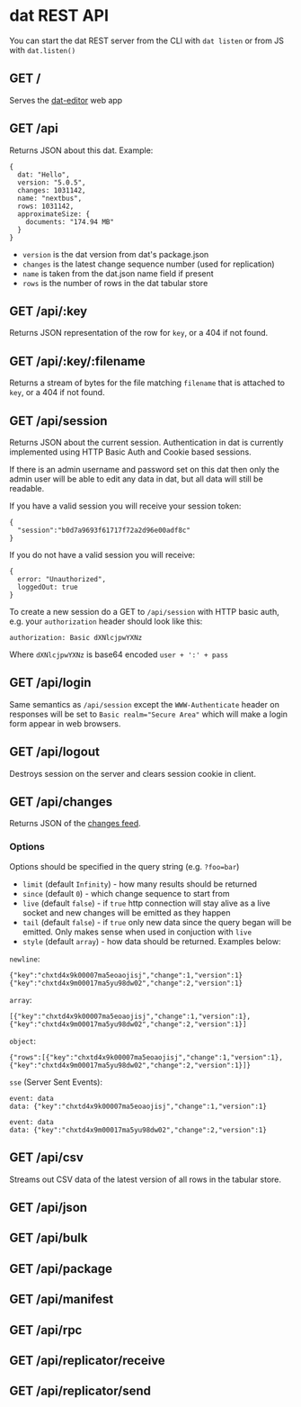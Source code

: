 # dat REST API

You can start the dat REST server from the CLI with `dat listen` or from JS with `dat.listen()`

## GET /

Serves the [dat-editor](http://github.com/maxogden/dat-editor) web app

## GET /api

Returns JSON about this dat. Example:

```
{
  dat: "Hello",
  version: "5.0.5",
  changes: 1031142,
  name: "nextbus",
  rows: 1031142,
  approximateSize: {
    documents: "174.94 MB"
  }
}
```

- `version` is the dat version from dat's package.json
- `changes` is the latest change sequence number (used for replication)
- `name` is taken from the dat.json name field if present
- `rows` is the number of rows in the dat tabular store

## GET /api/:key

Returns JSON representation of the row for `key`, or a 404 if not found.

## GET /api/:key/:filename

Returns a stream of bytes for the file matching `filename` that is attached to `key`, or a 404 if not found.

## GET /api/session

Returns JSON about the current session. Authentication in dat is currently implemented using HTTP Basic Auth and Cookie based sessions.

If there is an admin username and password set on this dat then only the admin user will be able to edit any data in dat, but all data will still be readable.

If you have a valid session you will receive your session token:

```
{
  "session":"b0d7a9693f61717f72a2d96e00adf8c"
}
```


If you do not have a valid session you will receive:

```
{
  error: "Unauthorized",
  loggedOut: true
}
```

To create a new session do a GET to `/api/session` with HTTP basic auth, e.g. your `authorization` header should look like this:

```
authorization: Basic dXNlcjpwYXNz
```

Where `dXNlcjpwYXNz` is base64 encoded `user + ':' + pass`

## GET /api/login

Same semantics as `/api/session` except the `WWW-Authenticate` header on responses will be set to `Basic realm="Secure Area"` which will make a login form appear in web browsers.

## GET /api/logout

Destroys session on the server and clears session cookie in client.

## GET /api/changes

Returns JSON of the [changes feed](js-api.md#createchangesstream).

### Options

Options should be specified in the query string (e.g. `?foo=bar`)

- `limit` (default `Infinity`) - how many results should be returned
- `since` (default `0`) - which change sequence to start from
- `live` (default `false`) - if `true` http connection will stay alive as a live socket and new changes will be emitted as they happen
- `tail` (default `false`) - if `true` only new data since the query began will be emitted. Only makes sense when used in conjuction with `live`
- `style` (default `array`) - how data should be returned. Examples below:

`newline`:

```
{"key":"chxtd4x9k00007ma5eoaojisj","change":1,"version":1}
{"key":"chxtd4x9m00017ma5yu98dw02","change":2,"version":1}
```

`array`:

```
[{"key":"chxtd4x9k00007ma5eoaojisj","change":1,"version":1},{"key":"chxtd4x9m00017ma5yu98dw02","change":2,"version":1}]
```

`object`:
  
```
{"rows":[{"key":"chxtd4x9k00007ma5eoaojisj","change":1,"version":1},{"key":"chxtd4x9m00017ma5yu98dw02","change":2,"version":1}]}
```

`sse` (Server Sent Events):

```
event: data
data: {"key":"chxtd4x9k00007ma5eoaojisj","change":1,"version":1}

event: data
data: {"key":"chxtd4x9m00017ma5yu98dw02","change":2,"version":1}

```

## GET /api/csv

Streams out CSV data of the latest version of all rows in the tabular store.

## GET /api/json
## GET /api/bulk
## GET /api/package
## GET /api/manifest
## GET /api/rpc
## GET /api/replicator/receive
## GET /api/replicator/send
